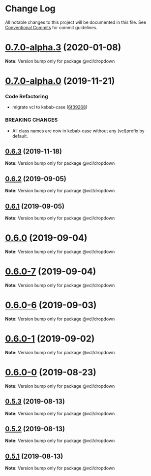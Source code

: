 # Change Log

All notable changes to this project will be documented in this file.
See [Conventional Commits](https://conventionalcommits.org) for commit guidelines.

# [0.7.0-alpha.3](https://github.com/vcl/dropdown/compare/v0.7.0-alpha.0...v0.7.0-alpha.3) (2020-01-08)

**Note:** Version bump only for package @vcl/dropdown





# [0.7.0-alpha.0](https://github.com/vcl/dropdown/compare/v0.6.2...v0.7.0-alpha.0) (2019-11-21)


### Code Refactoring

* migrate vcl to kebab-case ([6f39268](https://github.com/vcl/dropdown/commit/6f39268fe95b3f48d44da527e7e283e97eca04cd))


### BREAKING CHANGES

* All class names are now in kebab-case without any (vcl)prefix by default.





## [0.6.3](https://github.com/vcl/dropdown/compare/v0.6.2...v0.6.3) (2019-11-18)

**Note:** Version bump only for package @vcl/dropdown





## [0.6.2](https://github.com/vcl/dropdown/compare/v0.6.1...v0.6.2) (2019-09-05)

**Note:** Version bump only for package @vcl/dropdown





## [0.6.1](https://github.com/vcl/dropdown/compare/v0.6.0...v0.6.1) (2019-09-05)

**Note:** Version bump only for package @vcl/dropdown





# [0.6.0](https://github.com/vcl/dropdown/compare/v0.6.0-7...v0.6.0) (2019-09-04)

**Note:** Version bump only for package @vcl/dropdown





# [0.6.0-7](https://github.com/vcl/dropdown/compare/v0.6.0-5...v0.6.0-7) (2019-09-04)

**Note:** Version bump only for package @vcl/dropdown





# [0.6.0-6](https://github.com/vcl/dropdown/compare/v0.6.0-5...v0.6.0-6) (2019-09-03)

**Note:** Version bump only for package @vcl/dropdown





# [0.6.0-1](https://github.com/vcl/dropdown/compare/v0.6.0-0...v0.6.0-1) (2019-09-02)

**Note:** Version bump only for package @vcl/dropdown





# [0.6.0-0](https://github.com/vcl/dropdown/compare/v0.5.4...v0.6.0-0) (2019-08-23)

**Note:** Version bump only for package @vcl/dropdown





## [0.5.3](https://github.com/vcl/dropdown/compare/v0.5.1...v0.5.3) (2019-08-13)

**Note:** Version bump only for package @vcl/dropdown





## [0.5.2](https://github.com/vcl/dropdown/compare/v0.5.1...v0.5.2) (2019-08-13)

**Note:** Version bump only for package @vcl/dropdown





## [0.5.1](https://github.com/vcl/dropdown/compare/v0.5.0...v0.5.1) (2019-08-13)

**Note:** Version bump only for package @vcl/dropdown
